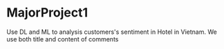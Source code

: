 # MajorProject1
Use DL and ML to analysis customers's sentiment in Hotel in Vietnam. We use both title and content of comments
